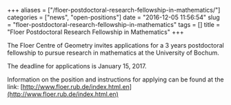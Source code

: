 +++
aliases = ["/floer-postdoctoral-research-fellowship-in-mathematics/"]
categories = ["news", "open-positions"]
date = "2016-12-05 11:56:54"
slug = "floer-postdoctoral-research-fellowship-in-mathematics"
tags = []
title = "Floer Postdoctoral Research Fellowship in Mathematics"
+++

The Floer Centre of Geometry invites applications for a 3 years
postdoctoral fellowship to pursue research in mathematics at the
University of Bochum.

The deadline for applications is January 15, 2017.

Information on the position and instructions for applying can be found
at the link: [http://www.floer.rub.de/index.html.en](http://www.floer.rub.de/index.html.en)
